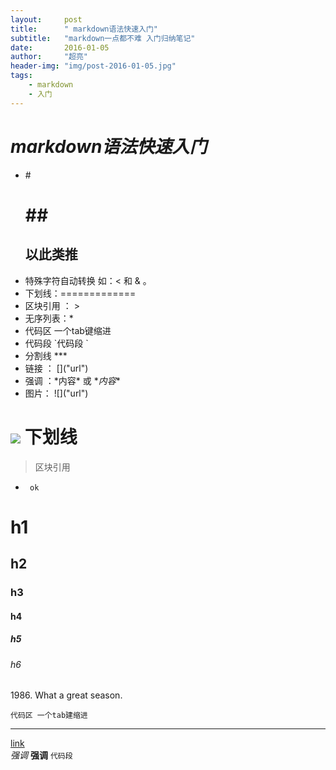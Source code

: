```yaml
---
layout:     post
title:      " markdown语法快速入门"
subtitle:   "markdown一点都不难 入门归纳笔记"
date:       2016-01-05
author:     "超亮"
header-img: "img/post-2016-01-05.jpg"
tags:
    - markdown
    - 入门
---
```



# ***markdown语法快速入门***


 -  \# <h1>   \## <h2> 以此类推 
 -  特殊字符自动转换 如：< 和 & 。 
 -   下划线：=============
 - 区块引用  ： \>
 - 无序列表：\*
 - 代码区 一个tab键缩进
 - 代码段  \`代码段 `  
 - 分割线 \***
 - 链接 ： \[]("url")
 - 强调  ：\*内容* 或 \**内容**
 - 图片： \!\[]("url")

![]("_posts/post-2016-01-05-1.jpg")
下划线
=============

   
 >  区块引用
 
 *      ok
 
      
# h1
## h2
### h3
#### h4
##### h5
###### h6

1986\. What a great season.

    代码区 一个tab建缩进
   
  ***
  [link](http://example.net/)  
  *强调*
  **强调**
   `代码段 `
 
